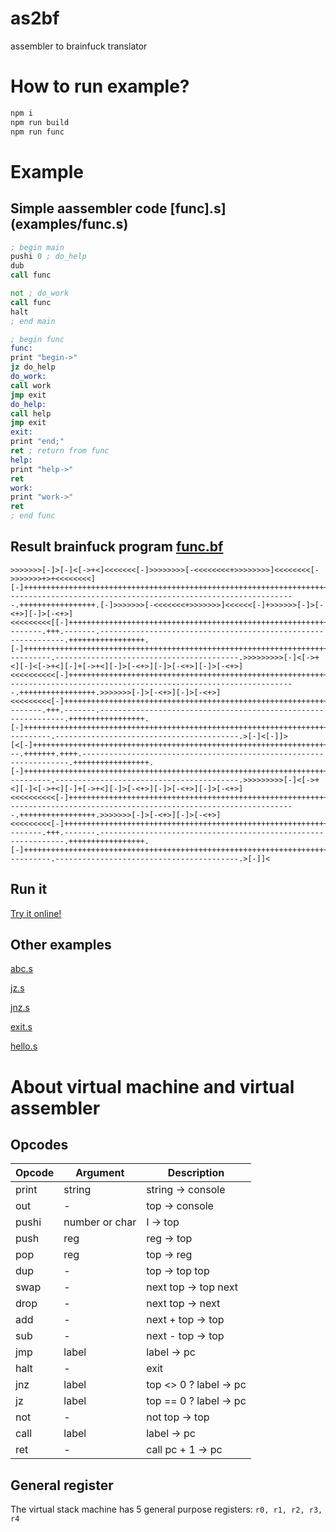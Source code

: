 as2bf
===========
assembler to brainfuck translator

# How to run example?

```sh
npm i
npm run build
npm run func
```

# Example

##  Simple aassembler code [func].s](examples/func.s)

```asm
; begin main
pushi 0 ; do_help
dub
call func

not ; do_work
call func
halt
; end main

; begin func
func:
print "begin->"
jz do_help
do_work:
call work
jmp exit
do_help:
call help
jmp exit
exit:
print "end;"
ret ; return from func
help:
print "help->"
ret
work:
print "work->"
ret
; end func
```

## Result brainfuck program [func.bf](examples/func.bf)

```brainfuck
>>>>>>>[-]>[-]<[->+<]<<<<<<<[-]>>>>>>>>[-<<<<<<<<+>>>>>>>>]<<<<<<<<[->>>>>>>+>+<<<<<<<<][-]++++++++++++++++++++++++++++++++++++++++++++++++++++++++++++++++++++++++++++++++++++++++++++++++++.+++.++.++.+++++.-----------------------------------------------------------------.+++++++++++++++++.[-]>>>>>>>[-<<<<<<<+>>>>>>>]<<<<<<[-]+>>>>>>[-]>[-<+>][-]>[-<+>]<<<<<<<<<[[-]+++++++++++++++++++++++++++++++++++++++++++++++++++++++++++++++++++++++++++++++++++++++++++++++++++++++++++++++++++++++.--------.+++.-------.--------------------------------------------------------------.+++++++++++++++++.[-]+++++++++++++++++++++++++++++++++++++++++++++++++++++++++++++++++++++++++++++++++++++++++++++++++++++.+++++++++.----------.-----------------------------------------.>>>>>>>>>[-]<[->+<][-]<[->+<][-]+[->+<][-]>[-<+>][-]>[-<+>][-]>[-<+>]<<<<<<<<<<[-]++++++++++++++++++++++++++++++++++++++++++++++++++++++++++++++++++++++++++++++++++++++++++++++++++.+++.++.++.+++++.-----------------------------------------------------------------.+++++++++++++++++.>>>>>>>[-]>[-<+>][-]>[-<+>]<<<<<<<<<[-]+++++++++++++++++++++++++++++++++++++++++++++++++++++++++++++++++++++++++++++++++++++++++++++++++++++++++++++++++++++++.--------.+++.-------.--------------------------------------------------------------.+++++++++++++++++.[-]+++++++++++++++++++++++++++++++++++++++++++++++++++++++++++++++++++++++++++++++++++++++++++++++++++++.+++++++++.----------.-----------------------------------------.>[-]<[-]]>[<[-]++++++++++++++++++++++++++++++++++++++++++++++++++++++++++++++++++++++++++++++++++++++++++++++++++++++++.---.+++++++.++++.-------------------------------------------------------------------.+++++++++++++++++.[-]+++++++++++++++++++++++++++++++++++++++++++++++++++++++++++++++++++++++++++++++++++++++++++++++++++++.+++++++++.----------.-----------------------------------------.>>>>>>>>>[-]<[->+<][-]<[->+<][-]+[->+<][-]>[-<+>][-]>[-<+>][-]>[-<+>]<<<<<<<<<<[-]++++++++++++++++++++++++++++++++++++++++++++++++++++++++++++++++++++++++++++++++++++++++++++++++++.+++.++.++.+++++.-----------------------------------------------------------------.+++++++++++++++++.>>>>>>>[-]>[-<+>][-]>[-<+>]<<<<<<<<<[-]+++++++++++++++++++++++++++++++++++++++++++++++++++++++++++++++++++++++++++++++++++++++++++++++++++++++++++++++++++++++.--------.+++.-------.--------------------------------------------------------------.+++++++++++++++++.[-]+++++++++++++++++++++++++++++++++++++++++++++++++++++++++++++++++++++++++++++++++++++++++++++++++++++.+++++++++.----------.-----------------------------------------.>[-]]<
```

## Run it

[Try it online!](https://tio.run/##7VRbCsQgDDxQMCcIXqTko11YWAr7UdjzW0Pqo9iPLd26pTgoxGiQmQwZpv71fn4eo3NW0RmWTZ2xQEwKScb7JUcQUuGV1CjA1y5gXwunA3XrktgcBZZ/JBWiCLCWQLjmMvp7ThFFnaposi1Uzi8c8Ayp6tApie2hgzbZOlh@FUGMim5u9JXu43X7jY2biy/iYvUs@w7VbApmquFvnNiGSRsmbZj8fZgwOTcD "brainfuck – Try It Online")


## Other examples

[abc.s](examples/abc.s)

[jz.s](examples/jz.s)

[jnz.s](examples/jnz.s)

[exit.s](examples/exit.s)

[hello.s](examples/hello.s)


# About virtual machine and virtual assembler

## Opcodes


| Opcode 	 | Argument 	 | Description               |
|--------	 |----------	 |-------------------------- |
| print  	 | string    	 | string → console          |
| out    	 | -         	 | top → console	         |
| pushi      | number or char| I → top                   |
| push       | reg           | reg → top                 |
| pop        | reg           | top → reg                 |
| dup        | -             | top → top top             |
| swap       | -             | next top → top next       |
| drop       | -             | next top → next           |
| add        | -             | next + top → top          |
| sub        | -             | next - top → top          |
| jmp        | label         | label → pc                |
| halt       | -             | exit                      | 
| jnz        | label         | top <> 0 ? label → pc     |
| jz         | label         | top == 0 ? label → pc     |
| not        | -             | not top → top             |
| call       | label         | label → pc                |
| ret        | -             | call pc + 1 → pc          |

## General register

The virtual stack machine has 5 general purpose registers: `r0, r1, r2, r3, r4`


